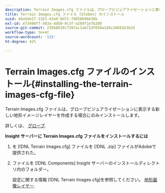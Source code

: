 ```yaml
---
description: Terrain Images.cfg ファイルは、グローブビジュアライゼーションに表示する新しい地形イメージレイヤーを作成する場合にのみインストールします。
title: Terrain Images.cfg ファイル (Globes) のインストール
uuid: eba5eb17-2161-43a9-8df2-74058b9b636b
exl-id: e73490ff-583a-4d50-9c3f-a289f1e7b209
source-git-commit: 235b8816c7397ac1ab71df650a1d4c2d681b3b2d
workflow-type: tm+mt
source-wordcount: '115'
ht-degree: 42%

---
```


# Terrain Images.cfg ファイルのインストール{#installing-the-terrain-images-cfg-file}

Terrain Images.cfg ファイルは、グローブビジュアライゼーションに表示する新しい地形イメージレイヤーを作成する場合にのみインストールします。

詳しくは、 [グローブ](https://experienceleague.adobe.com/docs/data-workbench/using/client/analysis-visualizations/globes/c-globes.html).

**Insight サーバーに Terrain Images.cfg ファイルをインストールするには**

1. を [!DNL Terrain Images.cfg] ファイルを [!DNL .zip] ファイルがAdobeで提供された。
1. ファイルを [!DNL Components] Insight サーバーのインストールディレクトリ内のフォルダー。

   設定に関する情報 [!DNL Terrain Images.cfg]を参照してください。 [地形画像レイヤー](https://experienceleague.adobe.com/docs/data-workbench/using/geography/imagery-layers/terrain-image-layers/c-trn-img-lyrs.html).
